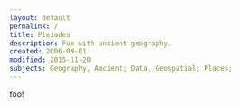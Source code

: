 ```yaml
---
layout: default
permalink: /
title: Pleiades
description: Fun with ancient geography.
created: 2006-09-01
modified: 2015-11-20
subjects: Geography, Ancient; Data, Geospatial; Places;
---
```


foo!
